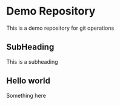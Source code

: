 # Demo Repository
This is a demo repository for git operations

## SubHeading
This is a subheading

## Hello world
Something here
